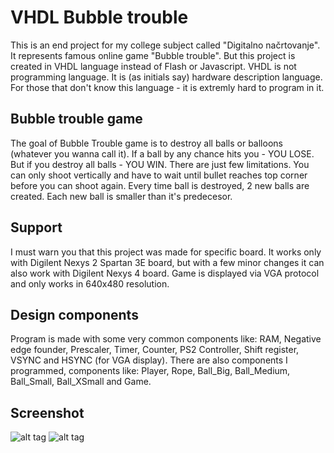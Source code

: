 # VHDL Bubble trouble
This is an end project for my college subject called "Digitalno načrtovanje". It represents famous online game "Bubble trouble". But this project is created in VHDL language instead of Flash or Javascript. VHDL is not programming language. It is (as initials say) hardware description language. For those that don't know this language - it is extremly hard to program in it.

## Bubble trouble game 
The goal of Bubble Trouble game is to destroy all balls or balloons (whatever you wanna call it). If a ball by any chance hits you - YOU LOSE. But if you destroy all balls - YOU WIN. There are just few limitations. You can only shoot vertically and have to wait until bullet reaches top corner before you can shoot again. Every time ball is destroyed, 2 new balls are created. Each new ball is smaller than it's predecesor.

## Support
I must warn you that this project was made for specific board. It works only with Digilent Nexys 2 Spartan 3E board, but with a few minor changes it can also work with Digilent Nexys 4 board. Game is displayed via VGA protocol and only works in 640x480 resolution.

## Design components
Program is made with some very common components like: RAM, Negative edge founder, Prescaler, Timer, Counter, PS2 Controller, Shift register, VSYNC and HSYNC (for VGA display).
There are also components I programmed, components like: Player, Rope, Ball_Big, Ball_Medium, Ball_Small, Ball_XSmall and Game.

## Screenshot
![alt tag](https://raw.githubusercontent.com/mrLukas/VHDL-Bubble-trouble/master/Pictures/nexys2.png)
![alt tag](https://raw.githubusercontent.com/mrLukas/VHDL-Bubble-trouble/master/Pictures/Game.jpg)
